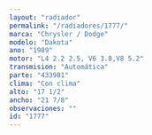 ```yaml
---
layout: "radiador"
permalink: "/radiadores/1777/"
marca: "Chrysler / Dodge"
modelo: "Dakota"
ano: "1989"
motor: "L4 2.2 2.5, V6 3.8,V8 5.2"
transmision: "Automática"
parte: "433981"
clima: "Con clima"
alto: "17 1/2"
ancho: "21 7/8"
observaciones: ""
id: "1777"
---
```


